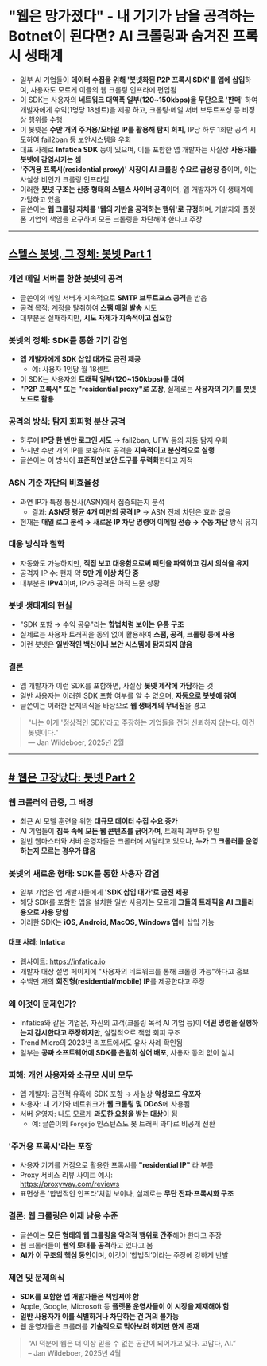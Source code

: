 # "웹은 망가졌다" - 내 기기가 남을 공격하는 Botnet이 된다면? AI 크롤링과 숨겨진 프록시 생태계


* 일부 AI 기업들이 **데이터 수집을 위해 '봇넷화된 P2P 프록시 SDK'를 앱에 삽입**하여, 사용자도 모르게 이들의 웹 크롤링 인프라에 편입됨
* 이 SDK는 사용자의 **네트워크 대역폭 일부(120~150kbps)을 무단으로 '판매'** 하여 개발자에게 수익(1명당 18센트)을 제공 하고, 크롤링·메일 서버 브루트포싱 등 비정상 행위를 수행
* 이 봇넷은 **수만 개의 주거용/모바일 IP를 활용해 탐지 회피**, IP당 하루 1회만 공격 시도하여 fail2ban 등 보안시스템을 우회
* 대표 사례로 **Infatica SDK** 등이 있으며, 이를 포함한 앱 개발자는 사실상 **사용자를 봇넷에 감염시키는 셈**
* **'주거용 프록시(residential proxy)' 시장이 AI 크롤링 수요로 급성장 중**이며, 이는 사실상 비인가 크롤링 인프라임
* 이러한 **봇넷 구조는 신종 형태의 스텔스 사이버 공격**이며, 앱 개발자가 이 생태계에 가담하고 있음
* 글쓴이는 **웹 크롤링 자체를 '웹의 기반을 공격하는 행위'로 규정**하며, 개발자와 플랫폼 기업의 책임을 요구하며 모든 크롤링을 차단해야 한다고 주장

---

[스텔스 봇넷, 그 정체: 봇넷 Part 1](https://jan.wildeboer.net/2025/02/Blocking-Stealthy-Botnets/)
---------------------------------------------------------------------------------------

### 개인 메일 서버를 향한 봇넷의 공격

* 글쓴이의 메일 서버가 지속적으로 **SMTP 브루트포스 공격**을 받음
* 공격 목적: 계정을 탈취하여 **스팸 메일 발송** 시도
* 대부분은 실패하지만, **시도 자체가 지속적이고 집요**함

### 봇넷의 정체: SDK를 통한 기기 감염

* **앱 개발자에게 SDK 삽입 대가로 금전 제공**
  + 예: 사용자 1인당 월 18센트
* 이 SDK는 사용자의 **트래픽 일부(120~150kbps)를 대여**
* **"P2P 프록시" 또는 "residential proxy"로 포장**, 실제로는 **사용자의 기기를 봇넷 노드로 활용**

### 공격의 방식: 탐지 회피형 분산 공격

* 하루에 **IP당 한 번만 로그인 시도** → fail2ban, UFW 등의 자동 탐지 우회
* 하지만 수만 개의 IP를 보유하여 공격을 **지속적이고 분산적으로 실행**
* 글쓴이는 이 방식이 **표준적인 보안 도구를 무력화**한다고 지적

### ASN 기준 차단의 비효율성

* 과연 IP가 특정 통신사(ASN)에서 집중되는지 분석
  + 결과: **ASN당 평균 4개 미만의 공격 IP** → ASN 전체 차단은 효과 없음
* 현재는 **매일 로그 분석 → 새로운 IP 차단 명령어 이메일 전송 → 수동 차단** 방식 유지

### 대응 방식과 철학

* 자동화도 가능하지만, **직접 보고 대응함으로써 패턴을 파악하고 감시 의식을 유지**
* 공격자 IP 수: 현재 약 **5만 개 이상 차단 중**
* 대부분은 **IPv4**이며, IPv6 공격은 아직 드문 상황

### 봇넷 생태계의 현실

* "SDK 포함 → 수익 공유"라는 **합법처럼 보이는 유통 구조**
* 실제로는 사용자 트래픽을 동의 없이 활용하여 **스팸, 공격, 크롤링 등에 사용**
* 이런 봇넷은 **일반적인 백신이나 보안 시스템에 탐지되지 않음**

### 결론

* 앱 개발자가 이런 SDK를 포함하면, 사실상 **봇넷 제작에 가담**하는 것
* 일반 사용자는 이러한 SDK 포함 여부를 알 수 없으며, **자동으로 봇넷에 참여**
* 글쓴이는 이러한 문제의식을 바탕으로 **웹 생태계의 무너짐**을 경고

> "나는 이게 '정상적인 SDK'라고 주장하는 기업들을 전혀 신뢰하지 않는다. 이건 봇넷이다."  
> — Jan Wildeboer, 2025년 2월

---

[# 웹은 고장났다: 봇넷 Part 2](https://jan.wildeboer.net/2025/04/Web-is-Broken-Botnet-Part-2/)
--------------------------------------------------------------------------------------

### 웹 크롤러의 급증, 그 배경

* 최근 AI 모델 훈련을 위한 **대규모 데이터 수집 수요 증가**
* AI 기업들이 **침묵 속에 모든 웹 콘텐츠를 긁어가며**, 트래픽 과부하 유발
* 일반 웹마스터와 서버 운영자들은 크롤러에 시달리고 있으나, **누가 그 크롤러를 운영하는지 모르는 경우가 많음**

### 봇넷의 새로운 형태: SDK를 통한 사용자 감염

* 일부 기업은 앱 개발자들에게 **'SDK 삽입 대가'로 금전 제공**
* 해당 SDK를 포함한 앱을 설치한 일반 사용자는 모르게 **그들의 트래픽을 AI 크롤러용으로 사용 당함**
* 이러한 SDK는 **iOS, Android, MacOS, Windows 앱**에 삽입 가능

#### 대표 사례: Infatica

* 웹사이트: [<https://infatica.io>](https://infatica.io)
* 개발자 대상 설명 페이지에 "사용자의 네트워크를 통해 크롤링 가능"하다고 홍보
* 수백만 개의 **회전형(residential/mobile) IP**를 제공한다고 주장

### 왜 이것이 문제인가?

* Infatica와 같은 기업은, 자신의 고객(크롤링 목적 AI 기업 등)이 **어떤 명령을 실행하는지 감시한다고 주장하지만**, 실질적으로 책임 회피 구조
* Trend Micro의 2023년 리포트에서도 유사 사례 확인됨
* 일부는 **공짜 소프트웨어에 SDK를 은밀히 심어 배포**, 사용자 동의 없이 설치

### 피해: 개인 사용자와 소규모 서버 모두

* 앱 개발자: 금전적 유혹에 SDK 포함 → 사실상 **악성코드 유포자**
* 사용자: 내 기기와 네트워크가 **웹 크롤링 및 DDoS**에 사용됨
* 서버 운영자: 나도 모르게 **과도한 요청을 받는 대상**이 됨
  + 예: 글쓴이의 `Forgejo` 인스턴스도 봇 트래픽 과다로 비공개 전환

### '주거용 프록시'라는 포장

* 사용자 기기를 거점으로 활용한 프록시를 **"residential IP"** 라 부름
* Proxy 서비스 리뷰 사이트 예시:  
  [<https://proxyway.com/reviews>](https://proxyway.com/reviews?e-filter-da2a7bc-reviews_categories=proxy-providers)
* 표면상은 '합법적인 인프라'처럼 보이나, 실제로는 **무단 전파·프록시화 구조**

### 결론: 웹 크롤링은 이제 남용 수준

* 글쓴이는 **모든 형태의 웹 크롤링을 악의적 행위로 간주**해야 한다고 주장
* 웹 크롤러들이 **웹의 토대를 공격**하고 있다고 봄
* **AI가 이 구조의 핵심 동인**이며, 이것이 ‘합법적’이라는 주장에 강하게 반발

### 제언 및 문제의식

* **SDK를 포함한 앱 개발자들은 책임져야 함**
* Apple, Google, Microsoft 등 **플랫폼 운영사들이 이 시장을 제재해야 함**
* **일반 사용자가 이를 식별하거나 차단하는 건 거의 불가능**
* 웹 운영자들은 크롤러를 **기술적으로 막아보려 하지만 한계 존재**

> “AI 덕분에 웹은 더 이상 믿을 수 없는 공간이 되어가고 있다. 고맙다, AI.”  
> – Jan Wildeboer, 2025년 4월

